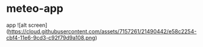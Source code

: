 # meteo-app
app 
 ![alt screen] (https://cloud.githubusercontent.com/assets/7157261/21490442/e58c2254-cbf4-11e6-9cd3-c92f79d9a108.png)
